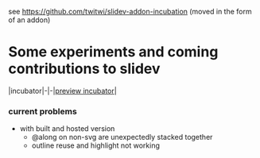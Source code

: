 see https://github.com/twitwi/slidev-addon-incubation
(moved in the form of an addon)


# Some experiments and coming contributions to slidev

|incubator|-|-|[preview incubator](https://twitwi.github.io/slidev-incubation/incubator/)|

### current problems

- with built and hosted version
  - @along on non-svg are unexpectedly stacked together
  - outline reuse and highlight not working
